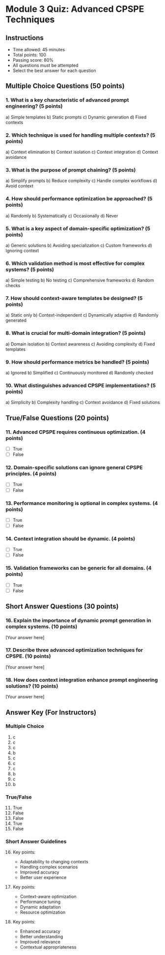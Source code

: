 # Module 3 Quiz: Advanced CPSPE Techniques

## Instructions
- Time allowed: 45 minutes
- Total points: 100
- Passing score: 80%
- All questions must be attempted
- Select the best answer for each question

## Multiple Choice Questions (50 points)

### 1. What is a key characteristic of advanced prompt engineering? (5 points)
a) Simple templates
b) Static prompts
c) Dynamic generation
d) Fixed contexts

### 2. Which technique is used for handling multiple contexts? (5 points)
a) Context elimination
b) Context isolation
c) Context integration
d) Context avoidance

### 3. What is the purpose of prompt chaining? (5 points)
a) Simplify prompts
b) Reduce complexity
c) Handle complex workflows
d) Avoid context

### 4. How should performance optimization be approached? (5 points)
a) Randomly
b) Systematically
c) Occasionally
d) Never

### 5. What is a key aspect of domain-specific optimization? (5 points)
a) Generic solutions
b) Avoiding specialization
c) Custom frameworks
d) Ignoring context

### 6. Which validation method is most effective for complex systems? (5 points)
a) Simple testing
b) No testing
c) Comprehensive frameworks
d) Random checks

### 7. How should context-aware templates be designed? (5 points)
a) Static only
b) Context-independent
c) Dynamically adaptive
d) Randomly generated

### 8. What is crucial for multi-domain integration? (5 points)
a) Domain isolation
b) Context awareness
c) Avoiding complexity
d) Fixed templates

### 9. How should performance metrics be handled? (5 points)
a) Ignored
b) Simplified
c) Continuously monitored
d) Randomly checked

### 10. What distinguishes advanced CPSPE implementations? (5 points)
a) Simplicity
b) Complexity handling
c) Context avoidance
d) Fixed solutions

## True/False Questions (20 points)

### 11. Advanced CPSPE requires continuous optimization. (4 points)
- [ ] True
- [ ] False

### 12. Domain-specific solutions can ignore general CPSPE principles. (4 points)
- [ ] True
- [ ] False

### 13. Performance monitoring is optional in complex systems. (4 points)
- [ ] True
- [ ] False

### 14. Context integration should be dynamic. (4 points)
- [ ] True
- [ ] False

### 15. Validation frameworks can be generic for all domains. (4 points)
- [ ] True
- [ ] False

## Short Answer Questions (30 points)

### 16. Explain the importance of dynamic prompt generation in complex systems. (10 points)
[Your answer here]

### 17. Describe three advanced optimization techniques for CPSPE. (10 points)
[Your answer here]

### 18. How does context integration enhance prompt engineering solutions? (10 points)
[Your answer here]

## Answer Key (For Instructors)

### Multiple Choice
1. c
2. c
3. c
4. b
5. c
6. c
7. c
8. b
9. c
10. b

### True/False
11. True
12. False
13. False
14. True
15. False

### Short Answer Guidelines
16. Key points:
    - Adaptability to changing contexts
    - Handling complex scenarios
    - Improved accuracy
    - Better user experience

17. Key points:
    - Context-aware optimization
    - Performance tuning
    - Dynamic adaptation
    - Resource optimization

18. Key points:
    - Enhanced accuracy
    - Better understanding
    - Improved relevance
    - Contextual appropriateness 